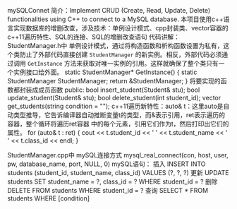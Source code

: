 mySQLConnet
简介：Implement CRUD (Create, Read, Update, Delete) functionalities using C++ to connect to a MySQL database.
      本项目使用c++语言实现数据库的增删改查，涉及技术：单例设计模式、cpp封装类、vector容器的c++11遍历特性、SQL的连接、SQL的增删改查语句
代码讲解：
StudentManager.h中
  单例设计模式，通过将构造函数和析构函数设置为私有，这个类防止了外部代码直接创建 `StudentManager` 的新实例。相反，外部代码必须通过调用 
  `GetInstance` 方法来获取对唯一实例的引用。这样就确保了整个类只有一个实例接口给外面。
  static StudentManager* GetInstance() {
    static StudentManager StudentManager;
    return &StudentManager;
  }
  将要实现的函数都封装成成员函数
  public:
  	bool insert_student(Student& stu);
  	bool update_student(Student& stu);
  	bool delete_student(int student_id);
  	vector<Student> get_students(string condition = "");
  c++11遍历新特性：auto& t：这里auto是自动类型推导，它告诉编译器自动推断变量t的类型，而&表示引用，ret表示遍历的容器，整个循环将遍历ret容器
  中的每个元素，引用它们作为t，然后打印出它们的属性。
  for (auto& t : ret) {
		cout << t.student_id << ' ' << t.student_name << ' ' << t.class_id << endl;
	}
 
StudentManager.cpp中
  mySQL连接方式
  mysql_real_connect(con, host, user, pw, database_name, port, NULL, 0)
  mySQL语句：
  插入
  INSERT INTO students (student_id, student_name, class_id) VALUES (?, ?, ?)
  更新
  UPDATE students SET student_name = ?, class_id = ? WHERE student_id = ?
  删除
  DELETE FROM students WHERE student_id = ?
  查询
  SELECT * FROM students WHERE [condition]
  
